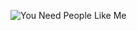 ![You Need People Like Me](https://411mania.com/wp-content/uploads/2019/07/Jon-Jones-UFC-645x370.jpg)
